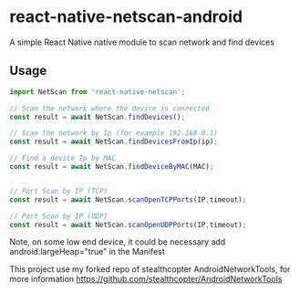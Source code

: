 # react-native-netscan-android

A simple React Native native module to scan network and find devices


## Usage
```javascript
import NetScan from 'react-native-netscan';

// Scan the network where the device is connected
const result = await NetScan.findDevices();

// Scan the network by Ip (for example 192.168.0.1)
const result = await NetScan.findDevicesFromIp(ip);

// Find a device Ip by MAC
const result = await NetScan.findDeviceByMAC(MAC);


// Port Scan by IP (TCP)
const result = await NetScan.scanOpenTCPPorts(IP,timeout);

// Port Scan by IP (UDP)
const result = await NetScan.scanOpenUDPPorts(IP,timeout);
```

Note, on some low end device, it could be necessary add android:largeHeap="true" in the Manifest

This project use my forked repo of stealthcopter AndroidNetworkTools, for more information https://github.com/stealthcopter/AndroidNetworkTools
